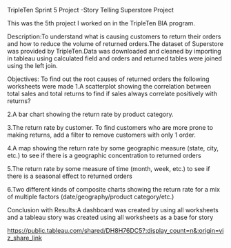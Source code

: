 TripleTen Sprint 5 Project -Story Telling Superstore Project

This was the 5th project I worked on in the TripleTen BIA program.

Description:To understand what is causing customers to return their orders and how to reduce the volume of returned orders.The dataset of Superstore was provided by TripleTen.Data was downloaded and cleaned by importing in tableau using calculated field  and orders and returned  tables were joined using the left join.

Objectives: To find out the root causes of returned orders the following worksheets were made
1.A scatterplot showing the correlation between total sales and total returns to find if sales always correlate positively with returns?

2.A bar chart showing the return rate by product category.

3.The return rate by customer. To find customers who are more prone to making returns, add a filter to remove customers with only 1 order.

4.A map showing the return rate by some geographic measure (state, city, etc.) to see if there is a geographic concentration to returned orders

5.The return rate by some measure of time (month, week, etc.) to see if there is a seasonal effect to returned orders

6.Two different kinds of composite charts showing the return rate for a mix of multiple factors (date/geography/product category/etc.)

Conclusion with Results:A dashboard was created by using all worksheets and a tableau story was  created using all worksheets as a base for story

https://public.tableau.com/shared/DH8H76DC5?:display_count=n&:origin=viz_share_link



